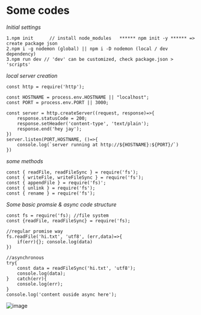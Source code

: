 # Some codes
*Initial settings*
```
1.npm init      // install node_modules   ****** npm init -y ****** => create package json
2.npm i -g nodemon (global) || npm i -D nodemon (local / dev dependency)
3.npm run dev // 'dev' can be customized, check package.json > 'scripts'
```

*local server creation*
```
const http = require('http');

const HOSTNAME = process.env.HOSTNAME || "localhost";
const PORT = process.env.PORT || 3000;

const server = http.createServer((request, response)=>{
    response.statusCode = 200;
    response.setHeader('content-type', 'text/plain');
    response.end('hey jay');
}) 
server.listen(PORT,HOSTNAME, ()=>{
    console.log(`server running at http://${HOSTNAME}:${PORT}/`)
})
```

*some methods*
```
const { readFile, readFileSync } = require('fs');
const { writeFile, writeFileSync } = require('fs');
const { appendFile } = require('fs)';
const { unlink } = require('fs');
const { rename } = require('fs');
```


*Some basic promsie & async code structure*
```
const fs = require('fs); //file system
const {readFile, readFileSync} = require('fs);

//regular promise way
fs.readFile('hi.txt', 'utf8', (err,data)=>{ 
    if(err){}; console.log(data)
})

//asynchronous
try{
    const data = readFileSync('hi.txt', 'utf8');
    console.log(data);
}   catch(err){
    console.log(err);
}
console.log('content ouside async here');
```

![image](https://user-images.githubusercontent.com/78078898/119902483-921eb000-bf47-11eb-9c35-c2e5aabd2aec.png)
